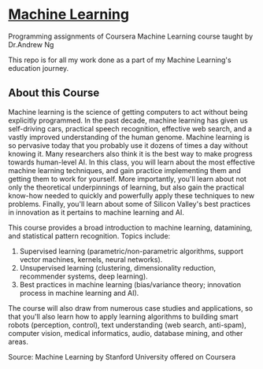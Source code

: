 # [Machine Learning](https://www.coursera.org/learn/machine-learning/home/welcome)

Programming assignments of Coursera Machine Learning course taught by Dr.Andrew Ng

This repo is for all my work done as a part of my Machine Learning's education journey.

## About this Course

Machine learning is the science of getting computers to act without being explicitly programmed. In the past decade, machine learning has given us self-driving cars, practical speech recognition, effective web search, and a vastly improved understanding of the human genome. Machine learning is so pervasive today that you probably use it dozens of times a day without knowing it. Many researchers also think it is the best way to make progress towards human-level AI. In this class, you will learn about the most effective machine learning techniques, and gain practice implementing them and getting them to work for yourself. More importantly, you'll learn about not only the theoretical underpinnings of learning, but also gain the practical know-how needed to quickly and powerfully apply these techniques to new problems. Finally, you'll learn about some of Silicon Valley's best practices in innovation as it pertains to machine learning and AI.

This course provides a broad introduction to machine learning, datamining, and statistical pattern recognition. Topics include:  
1. Supervised learning (parametric/non-parametric algorithms, support vector machines, kernels, neural networks).  
2. Unsupervised learning (clustering, dimensionality reduction, recommender systems, deep learning).  
3. Best practices in machine learning (bias/variance theory; innovation process in machine learning and AI).  

The course will also draw from numerous case studies and applications, so that you'll also learn how to apply learning algorithms to building smart robots (perception, control), text understanding (web search, anti-spam), computer vision, medical informatics, audio, database mining, and other areas.

Source: Machine Learning by Stanford University offered on Coursera
